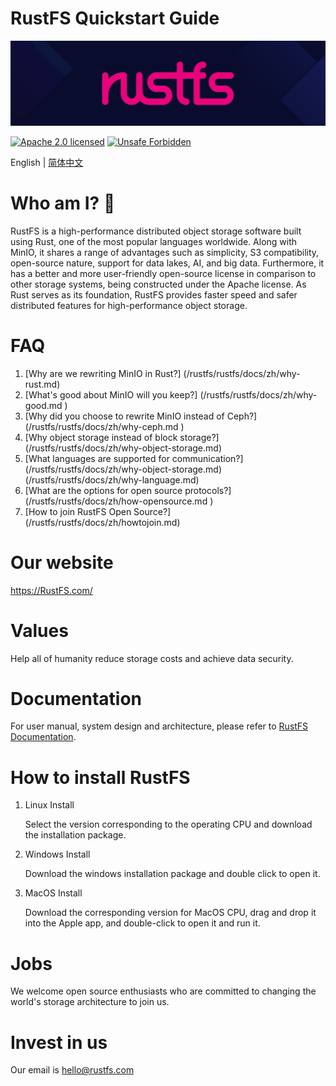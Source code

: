 # RustFS Quickstart Guide

[![RustFS](https://raw.githubusercontent.com/rustfs/rustfs/33a05c50cfaf8aaf613bf98826f9e55ab50a7c89/images/logo.svg)](https://rustfs.com)

[![Apache 2.0 licensed][license-badge]][license-url]
[![Unsafe Forbidden][unsafe-forbidden-badge]][unsafe-forbidden-url]

[license-badge]: https://img.shields.io/badge/license-Apache--2.0-blue.svg
[license-url]: ./LICENSE
[unsafe-forbidden-badge]: https://img.shields.io/badge/unsafe-forbidden-success.svg
[unsafe-forbidden-url]: https://github.com/rust-secure-code/safety-dance/


English | [简体中文](README-CN.md)



# Who am I? 👋

RustFS is a high-performance distributed object storage software built using Rust, one of the most popular languages worldwide. Along with MinIO, it shares a range of advantages such as simplicity, S3 compatibility, open-source nature, support for data lakes, AI, and big data. Furthermore, it has a better and more user-friendly open-source license in comparison to other storage systems, being constructed under the Apache license. As Rust serves as its foundation, RustFS provides faster speed and safer distributed features for high-performance object storage.


# FAQ

1. [Why are we rewriting MinIO in Rust?] (/rustfs/rustfs/docs/zh/why-rust.md)
2. [What's good about MinIO will you keep?] (/rustfs/rustfs/docs/zh/why-good.md )
3. [Why did you choose to rewrite MinIO instead of Ceph?] (/rustfs/rustfs/docs/zh/why-ceph.md )
4. [Why object storage instead of block storage?] (/rustfs/rustfs/docs/zh/why-object-storage.md)
5. [What languages are supported for communication?] (/rustfs/rustfs/docs/zh/why-object-storage.md) (/rustfs/rustfs/docs/zh/why-language.md)
6. [What are the options for open source protocols?] (/rustfs/rustfs/docs/zh/how-opensource.md )
7. [How to join RustFS Open Source?] (/rustfs/rustfs/docs/zh/howtojoin.md)


# Our website
https://RustFS.com/


# Values
Help all of humanity reduce storage costs and achieve data security.

# Documentation

For user manual, system design and architecture, please refer to [RustFS Documentation](https://rustfs.com/docs/).


# How to install RustFS

1. Linux Install

   Select the version corresponding to the operating CPU and download the installation package.

2. Windows Install

   Download the windows installation package and double click to open it.
   

3. MacOS Install

   Download the corresponding version for MacOS CPU, drag and drop it into the Apple app, and double-click to open it and run it.

# Jobs

  We welcome open source enthusiasts who are committed to changing the world's storage architecture to join us.



# Invest in us

Our email is hello@rustfs.com


<!--
**RustFS/RustFS** is a ✨ _special_ ✨ repository because its `README.md` (this file) appears on your GitHub profile.

Here are some ideas to get you started:

- 🔭 I’m currently working on ...
- 🌱 I’m currently learning ...
- 👯 I’m looking to collaborate on ...
- 🤔 I’m looking for help with ...
- 💬 Ask me about ...
- 📫 How to reach me: ...
- 😄 Pronouns: ...
- ⚡ Fun fact: ...
-->
